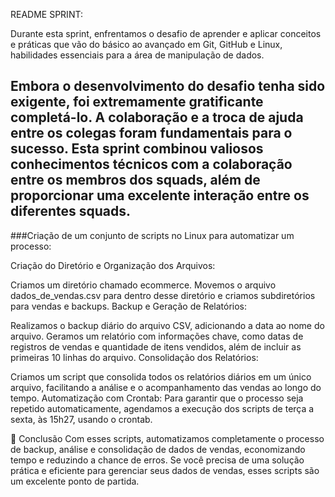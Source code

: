 README SPRINT:

Durante esta sprint, enfrentamos o desafio de aprender e aplicar conceitos e práticas que vão do básico ao avançado em Git, GitHub e Linux, habilidades essenciais para a área de manipulação de dados.

Embora o desenvolvimento do desafio tenha sido exigente, foi extremamente gratificante completá-lo. A colaboração e a troca de ajuda entre os colegas foram fundamentais para o sucesso. Esta sprint combinou valiosos conhecimentos técnicos com a colaboração entre os membros dos squads, além de proporcionar uma excelente interação entre os diferentes squads.
-----------------------------------------------------------------------------------------------------------------------------------------------

###Criação de um conjunto de scripts no Linux para automatizar um processo:

Criação do Diretório e Organização dos Arquivos:

Criamos um diretório chamado ecommerce.
Movemos o arquivo dados_de_vendas.csv para dentro desse diretório e criamos subdiretórios para vendas e backups.
Backup e Geração de Relatórios:

Realizamos o backup diário do arquivo CSV, adicionando a data ao nome do arquivo.
Geramos um relatório com informações chave, como datas de registros de vendas e quantidade de itens vendidos, além de incluir as primeiras 10 linhas do arquivo.
Consolidação dos Relatórios:

Criamos um script que consolida todos os relatórios diários em um único arquivo, facilitando a análise e o acompanhamento das vendas ao longo do tempo.
Automatização com Crontab:
Para garantir que o processo seja repetido automaticamente, agendamos a execução dos scripts de terça a sexta, às 15h27, usando o crontab.

📝 Conclusão
Com esses scripts, automatizamos completamente o processo de backup, análise e consolidação de dados de vendas, economizando tempo e reduzindo a chance de erros. Se você precisa de uma solução prática e eficiente para gerenciar seus dados de vendas, esses scripts são um excelente ponto de partida.

